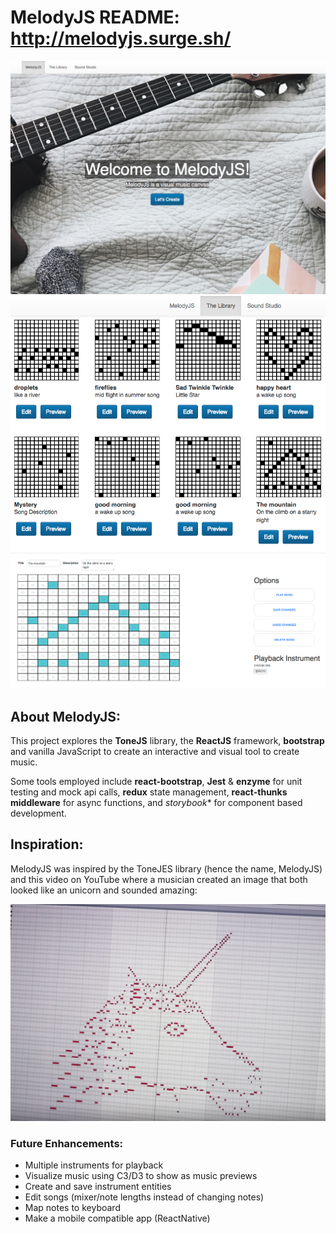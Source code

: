 # MelodyJS README: http://melodyjs.surge.sh/

![Index](./src/images/index.png) ![Library](./src/images/library.png)![SoundStudio](./src/images/mountain.png)

## About MelodyJS:

This project explores the **ToneJS** library, the **ReactJS** framework, **bootstrap** and vanilla JavaScript to create an interactive and visual tool to create music.

Some tools employed include **react-bootstrap**, **Jest** & **enzyme** for unit testing and mock api calls, **redux** state management, **react-thunks middleware** for async functions, and *storybook** for component based development.  

## Inspiration:

MelodyJS was inspired by the ToneJES library (hence the name, MelodyJS) and this video on YouTube where a musician created an image that both looked like an unicorn and sounded amazing:

[![MIDI Unicorn](./src/images/horse-music.png)](https://www.youtube.com/watch?v=i3tiuGVDDkk)

### Future Enhancements:
- Multiple instruments for playback
- Visualize music using C3/D3 to show as music previews
- Create and save instrument entities
- Edit songs (mixer/note lengths instead of changing notes)
- Map notes to keyboard
- Make a mobile compatible app (ReactNative)
